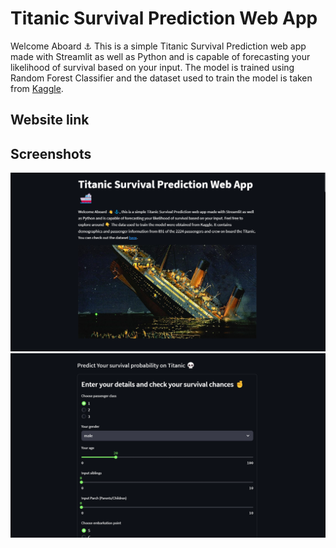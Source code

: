 # __Titanic Survival Prediction Web App__

 Welcome Aboard ⚓ This is a simple Titanic Survival Prediction web app made with Streamlit as well as Python and is capable of forecasting your likelihood of survival based on your input. The model is trained using Random Forest Classifier and the dataset used to train the model is taken from [Kaggle](https://www.kaggle.com/c/titanic/data).

## Website link


## __Screenshots__
<img src="assets/markdown.png">
<br>

<img src="assets/predict.png">
<br>